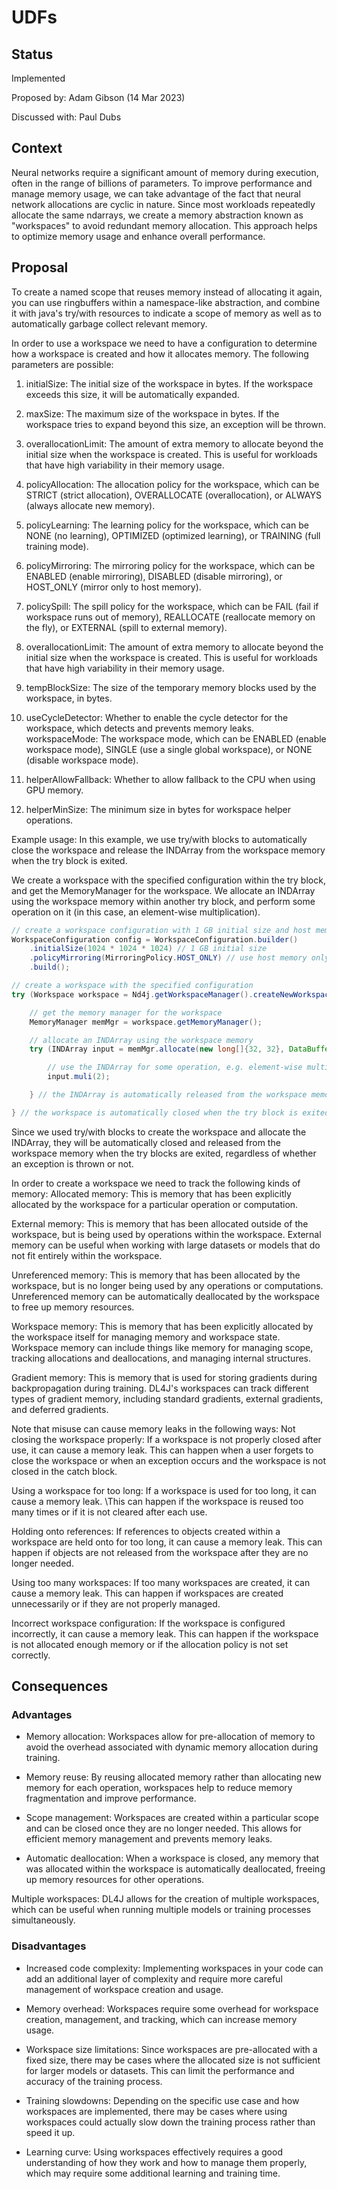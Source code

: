 # UDFs

## Status

Implemented

Proposed by: Adam Gibson (14 Mar 2023)

Discussed with: Paul Dubs



## Context

Neural networks require a significant amount of memory during execution, often in the range of billions of parameters.
To improve performance and manage memory usage, we can take advantage of the fact that neural network allocations are cyclic in nature. 
Since most workloads repeatedly allocate the same ndarrays, we create a memory abstraction known as "workspaces" to avoid redundant memory allocation.
This approach helps to optimize memory usage and enhance overall performance.

## Proposal 

To create a named scope that reuses memory instead of allocating it again, you can use ringbuffers within a namespace-like abstraction, 
and combine it with java's try/with resources to indicate a scope of memory as well as to automatically garbage collect relevant memory.





In order to use a workspace we need to have a configuration to determine how a workspace is created
and how it allocates memory. The following parameters are possible:

1. initialSize: The initial size of the workspace in bytes. If the workspace exceeds this size, it will be automatically expanded.

2. maxSize: The maximum size of the workspace in bytes. If the workspace tries to expand beyond this size, an exception will be thrown.

3. overallocationLimit: The amount of extra memory to allocate beyond the initial size when the workspace is created. 
This is useful for workloads that have high variability in their memory usage.

4. policyAllocation: The allocation policy for the workspace, which can be STRICT (strict allocation), 
OVERALLOCATE (overallocation), or ALWAYS (always allocate new memory).

5. policyLearning: The learning policy for the workspace, which can be NONE (no learning), 
OPTIMIZED (optimized learning), or TRAINING (full training mode).

6. policyMirroring: The mirroring policy for the workspace, which can be ENABLED (enable mirroring),
DISABLED (disable mirroring), or HOST_ONLY (mirror only to host memory).

7. policySpill: The spill policy for the workspace, which can be FAIL (fail if workspace runs out of memory),
REALLOCATE (reallocate memory on the fly), or EXTERNAL (spill to external memory).

8. overallocationLimit: The amount of extra memory to allocate beyond the initial size when the workspace is created.
This is useful for workloads that have high variability in their memory usage.

9. tempBlockSize: The size of the temporary memory blocks used by the workspace, in bytes.

10. useCycleDetector: Whether to enable the cycle detector for the workspace, which detects and prevents memory leaks.
workspaceMode: The workspace mode, which can be ENABLED (enable workspace mode), SINGLE (use a single global workspace), 
or NONE (disable workspace mode).

11. helperAllowFallback: Whether to allow fallback to the CPU when using GPU memory.

12. helperMinSize: The minimum size in bytes for workspace helper operations.



Example usage:
In this example, we use try/with blocks to automatically close the workspace and release the INDArray from the workspace memory when
the try block is exited.

We create a workspace with the specified configuration within the try block, and get the MemoryManager for the workspace.
We allocate an INDArray using the workspace memory within another try block, and perform some operation
on it (in this case, an element-wise multiplication).


```java
// create a workspace configuration with 1 GB initial size and host memory only
WorkspaceConfiguration config = WorkspaceConfiguration.builder()
    .initialSize(1024 * 1024 * 1024) // 1 GB initial size
    .policyMirroring(MirroringPolicy.HOST_ONLY) // use host memory only
    .build();

// create a workspace with the specified configuration
try (Workspace workspace = Nd4j.getWorkspaceManager().createNewWorkspace(config)) {

    // get the memory manager for the workspace
    MemoryManager memMgr = workspace.getMemoryManager();

    // allocate an INDArray using the workspace memory
    try (INDArray input = memMgr.allocate(new long[]{32, 32}, DataBuffer.Type.FLOAT)) {

        // use the INDArray for some operation, e.g. element-wise multiplication
        input.muli(2);

    } // the INDArray is automatically released from the workspace memory when the try block is exited

} // the workspace is automatically closed when the try block is exited
```

Since we used try/with blocks to create the workspace and allocate the INDArray, they will be automatically
closed and released from the workspace memory when the try blocks are exited, regardless of
whether an exception is thrown or not.


In order to create a workspace we need to track the following kinds of memory:
Allocated memory: This is memory that has been explicitly allocated by the workspace for a particular operation or computation.

External memory: This is memory that has been allocated outside of the workspace, but is being used by operations within the workspace. 
External memory can be useful when working with large datasets or models that do not fit entirely within the workspace.

Unreferenced memory: This is memory that has been allocated by the workspace, but is no longer being used by any operations or computations. 
Unreferenced memory can be automatically deallocated by the workspace to free up memory resources.

Workspace memory: This is memory that has been explicitly allocated by the workspace itself for managing memory and workspace state. 
Workspace memory can include things like memory for managing scope, tracking allocations and deallocations, and managing internal structures.

Gradient memory: This is memory that is used for storing gradients during backpropagation during training.
DL4J's workspaces can track different types of gradient memory, including standard gradients, external gradients, and deferred gradients.


Note that misuse can cause memory leaks in the following ways:
Not closing the workspace properly: If a workspace is not properly closed after use, it can cause a memory leak. 
This can happen when a user forgets to close the workspace or when an exception occurs and the workspace is not closed in the catch block.

Using a workspace for too long: If a workspace is used for too long, it can cause a memory leak. 
\This can happen if the workspace is reused too many times or if it is not cleared after each use.

Holding onto references: If references to objects created within a workspace are held onto for too long, it can cause a memory leak. 
This can happen if objects are not released from the workspace after they are no longer needed.

Using too many workspaces: If too many workspaces are created, it can cause a memory leak.
This can happen if workspaces are created unnecessarily or if they are not properly managed.

Incorrect workspace configuration: If the workspace is configured incorrectly, it can cause a memory leak.
This can happen if the workspace is not allocated enough memory or if the allocation policy is not set correctly.


## Consequences

### Advantages

* Memory allocation: Workspaces allow for pre-allocation of memory to avoid the overhead associated with dynamic memory allocation during training.

* Memory reuse: By reusing allocated memory rather than allocating new memory for each operation, workspaces help to reduce memory fragmentation and improve performance.

* Scope management: Workspaces are created within a particular scope and can be closed once they are no longer needed. This allows for efficient memory management and prevents memory leaks.

* Automatic deallocation: When a workspace is closed, any memory that was allocated within the workspace is automatically deallocated, freeing up memory resources for other operations.

Multiple workspaces: DL4J allows for the creation of multiple workspaces, which can be useful when running multiple models or training processes simultaneously.

### Disadvantages

* Increased code complexity: Implementing workspaces in your code can add an additional layer of complexity and require more careful management of workspace creation and usage.

* Memory overhead: Workspaces require some overhead for workspace creation, management, and tracking, which can increase memory usage.

* Workspace size limitations: Since workspaces are pre-allocated with a fixed size, there may be cases where the allocated size is not sufficient for larger models or datasets. This can limit the performance and accuracy of the training process.

* Training slowdowns: Depending on the specific use case and how workspaces are implemented, there may be cases where using workspaces could actually slow down the training process rather than speed it up.

* Learning curve: Using workspaces effectively requires a good understanding of how they work and how to manage them properly, which may require some additional learning and training time.